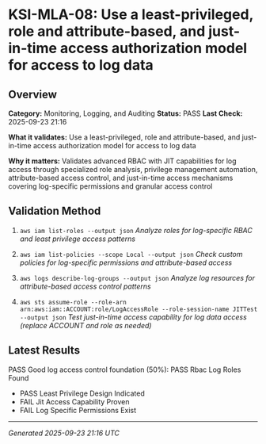 # KSI-MLA-08: Use a least-privileged, role and attribute-based, and just-in-time access authorization model for access to log data

## Overview

**Category:** Monitoring, Logging, and Auditing
**Status:** PASS
**Last Check:** 2025-09-23 21:16

**What it validates:** Use a least-privileged, role and attribute-based, and just-in-time access authorization model for access to log data

**Why it matters:** Validates advanced RBAC with JIT capabilities for log access through specialized role analysis, privilege management automation, attribute-based access control, and just-in-time access mechanisms covering log-specific permissions and granular access control

## Validation Method

1. `aws iam list-roles --output json`
   *Analyze roles for log-specific RBAC and least privilege access patterns*

2. `aws iam list-policies --scope Local --output json`
   *Check custom policies for log-specific permissions and attribute-based access*

3. `aws logs describe-log-groups --output json`
   *Analyze log resources for attribute-based access control patterns*

4. `aws sts assume-role --role-arn arn:aws:iam::ACCOUNT:role/LogAccessRole --role-session-name JITTest --output json`
   *Test just-in-time access capability for log data access (replace ACCOUNT and role as needed)*

## Latest Results

PASS Good log access control foundation (50%): PASS Rbac Log Roles Found
- PASS Least Privilege Design Indicated
- FAIL Jit Access Capability Proven
- FAIL Log Specific Permissions Exist

---
*Generated 2025-09-23 21:16 UTC*